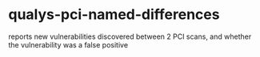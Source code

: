 # qualys-pci-named-differences
reports new vulnerabilities discovered between 2 PCI scans, and whether the vulnerability was a false positive
